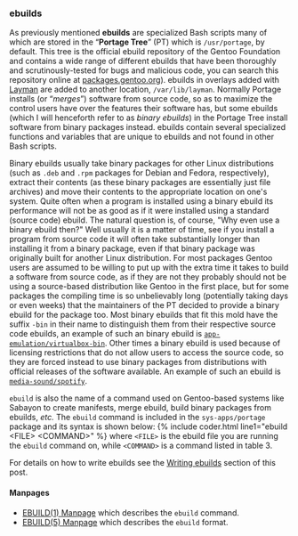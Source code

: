 ### ebuilds
As previously mentioned **ebuilds** are specialized Bash scripts many of which are stored in the &ldquo;**Portage Tree**&rdquo; (PT) which is `/usr/portage`, by default. This tree is the official ebuild repository of the Gentoo Foundation and contains a wide range of different ebuilds that have been thoroughly and scrutinously-tested for bugs and malicious code, you can search this repository online at [packages.gentoo.org](https://packages.gentoo.org)). ebuilds in overlays added with [Layman](#layman) are added to another location, `/var/lib/layman`. Normally Portage installs (or &ldquo;*merges*&rdquo;) software from source code, so as to maximize the control users have over the features their software has, but some ebuilds (which I will henceforth refer to as *binary ebuilds*) in the Portage Tree install software from binary packages instead. ebuilds contain several specialized functions and variables that are unique to ebuilds and not found in other Bash scripts.

Binary ebuilds usually take binary packages for other Linux distributions (such as `.deb` and `.rpm` packages for Debian and Fedora, respectively), extract their contents (as these binary packages are essentially just file archives) and move their contents to the appropriate location on one's system. Quite often when a program is installed using a binary ebuild its performance will not be as good as if it were installed using a standard (source code) ebuild. The natural question is, of course, "Why even use a binary ebuild then?" Well usually it is a matter of time, see if you install a program from source code it will often take substantially longer than installing it from a binary package, even if that binary package was originally built for another Linux distribution. For most packages Gentoo users are assumed to be willing to put up with the extra time it takes to build a software from source code, as if they are not they probably should not be using a source-based distribution like Gentoo in the first place, but for some packages the compiling time is so unbelievably long (potentially taking days or even weeks) that the maintainers of the PT decided to provide a binary ebuild for the package too. Most binary ebuilds that fit this mold have the suffix `-bin` in their name to distinguish them from their respective source code ebuilds, an example of such an binary ebuild is [`app-emulation/virtualbox-bin`](https://packages.gentoo.org/packages/app-emulation/virtualbox-bin). Other times a binary ebuild is used because of licensing restrictions that do not allow users to access the source code, so they are forced instead to use binary packages from distributions with official releases of the software available. An example of such an ebuild is [`media-sound/spotify`](https://packages.gentoo.org/packages/media-sound/spotify).

`ebuild` is also the name of a command used on Gentoo-based systems like Sabayon to create manifests, merge ebuild, build binary packages from ebuilds, *etc.* The `ebuild` command is included in the `sys-apps/portage` package and its syntax is shown below:
{% include coder.html line1="ebuild &lt;FILE&gt; &lt;COMMAND&gt;" %}
where `<FILE>` is the ebuild file you are running the `ebuild` command on, while `<COMMAND>` is a command listed in table 3. 

For details on how to write ebuilds see the [Writing ebuilds](#writing-ebuilds) section of this post.

#### Manpages
* [EBUILD(1) Manpage](/man/ebuild.1.html) which describes the `ebuild` command.
* [EBUILD(5) Manpage](/man/ebuild.5.html) which describes the `ebuild` format.

